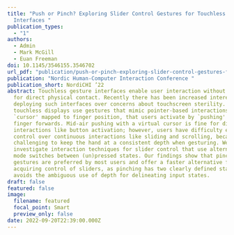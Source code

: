 ```yaml
---
title: "Push or Pinch? Exploring Slider Control Gestures for Touchless User
  Interfaces "
publication_types:
  - "1"
authors:
  - Admin
  - Mark McGill
  - Euan Freeman
doi: 10.1145/3546155.3546702
url_pdf: "publication/push-or-pinch-exploring-slider-control-gestures-for-touchless-user-interfaces/Push or Pinch.pdf"
publication: "Nordic Human-Computer Interaction Conference "
publication_short: NordiCHI ’22
abstract: Touchless gesture interfaces enable user interaction without the need
  for direct physical contact. Recently there has been increased interest in
  deploying such interfaces over concerns about touchscreen sterility. Many
  touchless displays use gestures that mimic pointer-based interactions, with a
  `cursor' mapped to finger position, that users activate by `pushing' their
  finger forwards. Mid-air pushing with a virtual cursor is fine for discrete
  interactions like button activation; however, users have difficulty exerting
  control over continuous interactions like sliding and scrolling, because it is
  challenging to keep the hand at a consistent depth when gesturing. We
  investigate interaction techniques for slider control that use alternative
  mode switches between (un)pressed states. Our findings show that pinch
  gestures are preferred by most users and offer a faster alternative for
  acquiring control of sliders, as pinching has two clearly defined states and
  avoids the ambiguous use of depth for delineating input states.
draft: false
featured: false
image:
  filename: featured
  focal_point: Smart
  preview_only: false
date: 2022-09-20T22:39:00.000Z
---
```

